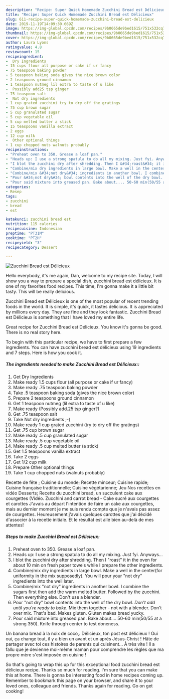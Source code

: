```yaml
---
description: "Recipe: Super Quick Homemade Zucchini Bread est Délicieux"
title: "Recipe: Super Quick Homemade Zucchini Bread est Délicieux"
slug: 611-recipe-super-quick-homemade-zucchini-bread-est-delicieux
date: 2019-11-19T14:09:30.669Z
image: https://img-global.cpcdn.com/recipes/9b0665de9bed1615/751x532cq70/zucchini-bread-est-delicieux-recipe-main-photo.jpg
thumbnail: https://img-global.cpcdn.com/recipes/9b0665de9bed1615/751x532cq70/zucchini-bread-est-delicieux-recipe-main-photo.jpg
cover: https://img-global.cpcdn.com/recipes/9b0665de9bed1615/751x532cq70/zucchini-bread-est-delicieux-recipe-main-photo.jpg
author: Laura Lyons
ratingvalue: 4.8
reviewcount: 15
recipeingredient:
-  Dry Ingredients
- 15 cups flour all purpose or cake if ur fancy
- 75 teaspoon baking powder
- 5 teaspoon baking soda gives the nice brown color
- 2 teaspoons ground cinnamon
- 1 teaspoon nutmeg lil extra to taste of u like
-  Possibly add25 tsp ginger
- 75 teaspoon salt
-  Not dry ingredients 
- 1 cup grated zucchini try to dry off the gratings
- 75 cup brown sugar
- 5 cup granulated sugar
- 5 cup vegetable oil
- 5 cup melted butter a stick
- 15 teaspoons vanilla extract
- 2 eggs
- 12 cup milk
-  Other optional things
- 1 cup chopped nuts walnuts probably
recipeinstructions:
- "Preheat oven to 350. Grease a loaf pan."
- "Heads up: I use a strong spatula to do all my mixing. Just fyi. Anyways..."
- "I blot the zucchini dry after shredding. Then I &#34;roast&#34; it in the oven for about 10 min on fresh paper towels while I prepare the other ingredients."
- "Combine/mix dry ingredients in large bowl. Make a well in the center(for uniformity in the mix supposedly). You will pour your &#34;not dry&#34; ingredients into the well later."
- "Combine/mix &#34;not dry&#34; ingredients in another bowl. I combine the sugars first then add the warm melted butter. Followed by the zucchini. Then everything else. Don&#39;t use a blender."
- "Pour &#34;not dry&#34; bowl contents into the well of the dry bowl. *Don&#39;t add until you&#39;re ready to bake*. Mix them together - not with a blender. Don&#39;t over mix. That&#39;s bad. Makes gluten. Gluten makes bread yucky."
- "Pour said mixture into greased pan. Bake about.... 50-60 min(50/55 at a strong 350). Knife through center to test doneness."
categories:
- Resep
tags:
- zucchini
- bread
- est

katakunci: zucchini bread est
nutrition: 115 calories
recipecuisine: Indonesian
preptime: "PT31M"
cooktime: "PT2H"
recipeyield: "3"
recipecategory: Dessert

---
```



![Zucchini Bread est Délicieux](https://img-global.cpcdn.com/recipes/9b0665de9bed1615/751x532cq70/zucchini-bread-est-delicieux-recipe-main-photo.jpg)

Hello everybody, it's me again, Dan, welcome to my recipe site. Today, I will show you a way to prepare a special dish, zucchini bread est délicieux. It is one of my favorites food recipes. This time, I'm gonna make it a little bit tasty. This will be really delicious.

Zucchini Bread est Délicieux is one of the most popular of recent trending foods in the world. It is simple, it's quick, it tastes delicious. It is appreciated by millions every day. They are fine and they look fantastic. Zucchini Bread est Délicieux is something that I have loved my entire life.

Great recipe for Zucchini Bread est Délicieux. You know it&#39;s gonna be good. There is no real story here.


To begin with this particular recipe, we have to first prepare a few ingredients. You can have zucchini bread est délicieux using 19 ingredients and 7 steps. Here is how you cook it.

##### The ingredients needed to make Zucchini Bread est Délicieux::

1. Get  Dry Ingredients
1. Make ready 1.5 cups flour (all purpose or cake if ur fancy)
1. Make ready .75 teaspoon baking powder
1. Take .5 teaspoon baking soda (gives the nice brown color)
1. Prepare 2 teaspoons ground cinnamon
1. Get 1 teaspoon nutmeg (lil extra to taste of u like)
1. Make ready  (Possibly add.25 tsp ginger?)
1. Get .75 teaspoon salt
1. Take  Not dry ingredients ;-)
1. Make ready 1 cup grated zucchini (try to dry off the gratings)
1. Get .75 cup brown sugar
1. Make ready .5 cup granulated sugar
1. Make ready .5 cup vegetable oil
1. Make ready .5 cup melted butter (a stick)
1. Get 1.5 teaspoons vanilla extract
1. Take 2 eggs
1. Get 1/2 cup milk
1. Prepare  Other optional things
1. Take 1 cup chopped nuts (walnuts probably)


Recette de fête ; Cuisine du monde; Recette minceur; Cuisine rapide; Cuisine française traditionnelle; Cuisine végétarienne; Jeu Nos recettes en vidéo Desserts; Recette du zucchini bread, un succulent cake aux courgettes (Vidéo. Zucchini and carrot bread - Cake sucré aux courgettes et carottes J&#39;avais au départ l&#39;intention de faire un cake aux courgettes, mais au dernier moment je me suis rendu compte que je n&#39;avais pas assez de courgettes. Heureusement j&#39;avais quelques carottes que j&#39;ai décidé d&#39;associer à la recette initiale. Et le résultat est allé bien au-delà de mes attentes! 

##### Steps to make Zucchini Bread est Délicieux:

1. Preheat oven to 350. Grease a loaf pan.
1. Heads up: I use a strong spatula to do all my mixing. Just fyi. Anyways...
1. I blot the zucchini dry after shredding. Then I &#34;roast&#34; it in the oven for about 10 min on fresh paper towels while I prepare the other ingredients.
1. Combine/mix dry ingredients in large bowl. Make a well in the center(for uniformity in the mix supposedly). You will pour your &#34;not dry&#34; ingredients into the well later.
1. Combine/mix &#34;not dry&#34; ingredients in another bowl. I combine the sugars first then add the warm melted butter. Followed by the zucchini. Then everything else. Don&#39;t use a blender.
1. Pour &#34;not dry&#34; bowl contents into the well of the dry bowl. *Don&#39;t add until you&#39;re ready to bake*. Mix them together - not with a blender. Don&#39;t over mix. That&#39;s bad. Makes gluten. Gluten makes bread yucky.
1. Pour said mixture into greased pan. Bake about.... 50-60 min(50/55 at a strong 350). Knife through center to test doneness.


Un banana bread à la noix de coco,. Délicieux, ton post est délicieux ! Oui oui, ça change tout, il y a bien un avant et un après Jésus-Christ ! Hâte de partager avec toi ces histoires de parents qui cuisinent… À très vite ! Il a fallu que je devienne moi-même maman pour comprendre les règles que ma propre mère s&#39;est imposée en cuisine ! 

So that's going to wrap this up for this exceptional food zucchini bread est délicieux recipe. Thanks so much for reading. I'm sure that you can make this at home. There is gonna be interesting food in home recipes coming up. Remember to bookmark this page on your browser, and share it to your loved ones, colleague and friends. Thanks again for reading. Go on get cooking!

